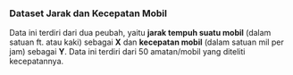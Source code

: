 
### Dataset Jarak dan Kecepatan Mobil

Data ini terdiri dari dua peubah, yaitu **jarak tempuh suatu mobil** (dalam satuan ft. atau kaki) sebagai **X** dan **kecepatan mobil** (dalam satuan mil per jam) sebagai **Y**. Data ini terdiri dari 50 amatan/mobil yang diteliti kecepatannya.